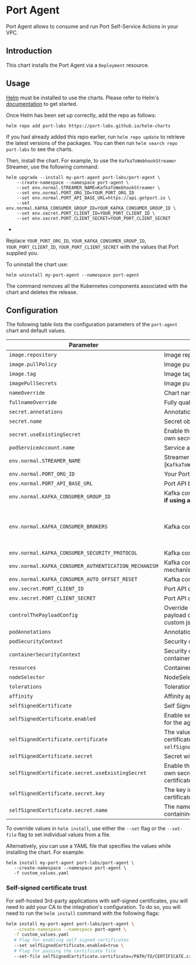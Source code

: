 # Port Agent

Port Agent allows to consume and run Port Self-Service Actions in your VPC.

## Introduction

This chart installs the Port Agent via a `Deployment` resource.

## Usage

[Helm](https://helm.sh) must be installed to use the charts. Please refer to
Helm's [documentation](https://helm.sh/docs) to get started.

Once Helm has been set up correctly, add the repo as follows:

    helm repo add port-labs https://port-labs.github.io/helm-charts

If you had already added this repo earlier, run `helm repo update` to retrieve
the latest versions of the packages. You can then run `helm search repo
port-labs` to see the charts.

Then, install the chart.
For example, to use the `KafkaToWebhookStreamer` Streamer, use the following command:

    helm upgrade --install my-port-agent port-labs/port-agent \
        --create-namespace --namespace port-agent \
        --set env.normal.STREAMER_NAME=KafkaToWebhookStreamer \
        --set env.normal.PORT_ORG_ID=YOUR_PORT_ORG_ID
        --set env.normal.PORT_API_BASE_URL=https://api.getport.io \
        --set env.normal.KAFKA_CONSUMER_GROUP_ID=YOUR_KAFKA_CONSUMER_GROUP_ID \
        --set env.secret.PORT_CLIENT_ID=YOUR_PORT_CLIENT_ID \
        --set env.secret.PORT_CLIENT_SECRET=YOUR_PORT_CLIENT_SECRET

*

Replace `YOUR_PORT_ORG_ID`, `YOUR_KAFKA_CONSUMER_GROUP_ID`, `YOUR_PORT_CLIENT_ID`, `YOUR_PORT_CLIENT_SECRET`
with the values that Port supplied you.

To uninstall the chart use:

    helm uninstall my-port-agent --namespace port-agent

The command removes all the Kubernetes components associated with the chart and deletes the release.

## Configuration

The following table lists the configuration parameters of the `port-agent` chart and default values.

| Parameter                                            | Description                                                                                | Default                                                                                                                                                                                                                           |
|------------------------------------------------------|--------------------------------------------------------------------------------------------|-----------------------------------------------------------------------------------------------------------------------------------------------------------------------------------------------------------------------------------|
| `image.repository`                                   | Image repository                                                                           | `ghcr.io/port-labs/port-agent`                                                                                                                                                                                                    |
| `image.pullPolicy`                                   | Image pull policy                                                                          | `IfNotPresent`                                                                                                                                                                                                                    |
| `image.tag`                                          | Image tag                                                                                  | `""`                                                                                                                                                                                                                              |
| `imagePullSecrets`                                   | Image pull secrets                                                                         | `[]`                                                                                                                                                                                                                              |
| `nameOverride`                                       | Chart name override                                                                        | `""`                                                                                                                                                                                                                              |
| `fullnameOverride`                                   | Fully qualified app name override                                                          | `""`                                                                                                                                                                                                                              |
| `secret.annotations`                                 | Annotations for Secret object                                                              | `{}`                                                                                                                                                                                                                              |
| `secret.name`                                        | Secret object name                                                                         | `""`                                                                                                                                                                                                                              |
| `secret.useExistingSecret`                           | Enable this if you wish to create your own secret with credentials                         | `false`                                                                                                                                                                                                                           |
| `podServiceAccount.name`                             | Service account to attach to the pod.                                                      | `null`                                                                                                                                                                                                                            |
| `env.normal.STREAMER_NAME`                           | Streamer name, one of: [`KafkaToWebhookStreamer`] - **Required**                           | `"KafkaToWebhookStreamer"`                                                                                                                                                                                                        |
| `env.normal.PORT_ORG_ID`                             | Your Port org id - **Required**                                                            | `""`                                                                                                                                                                                                                              |
| `env.normal.PORT_API_BASE_URL`                       | Port API base url                                                                          | `"https://api.getport.io"`                                                                                                                                                                                                        |
| `env.normal.KAFKA_CONSUMER_GROUP_ID`                 | Kafka consumer group id - **Required if using any Kafka streamer**                         | `""`                                                                                                                                                                                                                              |
| `env.normal.KAFKA_CONSUMER_BROKERS`                  | Kafka consumer brokers                                                                     | `"b-1-public.publicclusterprod.t9rw6w.c1.kafka.eu-west-1.amazonaws.com:9196,b-2-public.publicclusterprod.t9rw6w.c1.kafka.eu-west-1.amazonaws.com:9196,b-3-public.publicclusterprod.t9rw6w.c1.kafka.eu-west-1.amazonaws.com:9196"` |
| `env.normal.KAFKA_CONSUMER_SECURITY_PROTOCOL`        | Kafka consumer security protocol                                                           | `"SASL_SSL"`                                                                                                                                                                                                                      |
| `env.normal.KAFKA_CONSUMER_AUTHENTICATION_MECHANISM` | Kafka consumer authentication mechanism                                                    | `"SCRAM-SHA-512"`                                                                                                                                                                                                                 |
| `env.normal.KAFKA_CONSUMER_AUTO_OFFSET_RESET`        | Kafka consumer auto offset reset                                                           | `"largest"`                                                                                                                                                                                                                       |
| `env.secret.PORT_CLIENT_ID`                          | Port API client id                                                                         | `""`                                                                                                                                                                                                                              |
| `env.secret.PORT_CLIENT_SECRET`                      | Port API client secret                                                                     | `""`                                                                                                                                                                                                                              |
| `controlThePayloadConfig`                            | Override the default control the payload configuration file with custom json configuration | `""`                                                                                                                                                                                                                              |
| `podAnnotations`                                     | Annotations to be added to the pod                                                         | `{}`                                                                                                                                                                                                                              |
| `podSecurityContext`                                 | Security context applied to the pod                                                        | `{}`                                                                                                                                                                                                                              |
| `containerSecurityContext`                           | Security context applied to the container                                                  | `{}`                                                                                                                                                                                                                              |
| `resources`                                          | Container resource requests & limits                                                       | `{}`                                                                                                                                                                                                                              |
| `nodeSelector`                                       | NodeSelector applied to the pod                                                            | `{}`                                                                                                                                                                                                                              |
| `tolerations`                                        | Tolerations applied to the pod                                                             | `[]`                                                                                                                                                                                                                              |
| `affinity`                                           | Affinity applied to the pod                                                                | `{}`                                                                                                                                                                                                                              |
| `selfSignedCertificate` | Self Signed certificate for the agent                                                      | `{}`                     |
| `selfSignedCertificate.enabled`     | Enable self-signed certificate trust for the agent                                         | `false`                        |
| `selfSignedCertificate.certificate` | The value of the self-signed certificate (only when `selfSignedCertificate.enabled=true`)  | `""`                        |
| `selfSignedCertificate.secret` | Secret with self-signed certificate                                                        | `{}`                        |
| `selfSignedCertificate.secret.useExistingSecret` | Enable this if you wish to use your own secret with the self-signed certificate            | `false`                        |
| `selfSignedCertificate.secret.key` | The key in the existing self-signed certificate secret                                     | `crt`                        |
| `selfSignedCertificate.secret.name` | The name of an existing secret containing the self-signed certificate                      | `""`                        |

To override values in `helm install`, use either the `--set` flag or the `--set-file` flag to set individual values from
a file.

Alternatively, you can use a YAML file that specifies the values while installing the chart. For example:

    helm install my-port-agent port-labs/port-agent \
       --create-namespace --namespace port-agent \
       -f custom_values.yaml


### Self-signed certificate trust
For self-hosted 3rd-party applications with self-signed certificates, you will need to add your CA to the integration's configuration. 
To do so, you will need to run the `helm install` command with the following flags:

```sh
helm install my-port-agent port-labs/port-agent \
   --create-namespace --namespace port-agent \
   -f custom_values.yaml
   # Flag for enabling self signed certificates
   --set selfSignedCertificate.enabled=true \ 
   # Flag for passing the certificate file
   --set-file selfSignedCertificate.certificate=/PATH/TO/CERTIFICATE.crt
```
